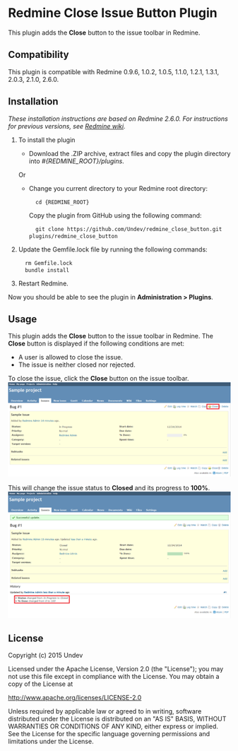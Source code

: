 # Redmine Close Issue Button Plugin

This plugin adds the **Close** button to the issue toolbar in Redmine.

## Compatibility

This plugin is compatible with Redmine 0.9.6, 1.0.2, 1.0.5, 1.1.0, 1.2.1, 1.3.1, 2.0.3, 2.1.0, 2.6.0.

## Installation

*These installation instructions are based on Redmine 2.6.0. For instructions for previous versions, see [Redmine wiki](http://www.redmine.org/projects/redmine/wiki/Plugins).*

1. To install the plugin
    * Download the .ZIP archive, extract files and copy the plugin directory into *#{REDMINE_ROOT}/plugins*.
    
    Or

    * Change you current directory to your Redmine root directory:  

            cd {REDMINE_ROOT}
 
      Copy the plugin from GitHub using the following command:

            git clone https://github.com/Undev/redmine_close_button.git plugins/redmine_close_button

2. Update the Gemfile.lock file by running the following commands:  

         rm Gemfile.lock  
         bundle install

3. Restart Redmine.

Now you should be able to see the plugin in **Administration > Plugins**.
 
## Usage

This plugin adds the **Close** button to the issue toolbar in Redmine. The **Close** button is displayed if the following conditions are met:

* A user is allowed to close the issue.
* The issue is neither closed nor rejected.

To close the issue, click the **Close** button on the issue toolbar.
![close link on toolbar](close_button_1.PNG)

This will change the issue status to **Closed** and its progress to **100%**.
![close link result](close_button_2.PNG)

## License

Copyright (c) 2015 Undev

Licensed under the Apache License, Version 2.0 (the "License");
you may not use this file except in compliance with the License.
You may obtain a copy of the License at

http://www.apache.org/licenses/LICENSE-2.0

Unless required by applicable law or agreed to in writing, software
distributed under the License is distributed on an "AS IS" BASIS,
WITHOUT WARRANTIES OR CONDITIONS OF ANY KIND, either express or implied.
See the License for the specific language governing permissions and
limitations under the License.
